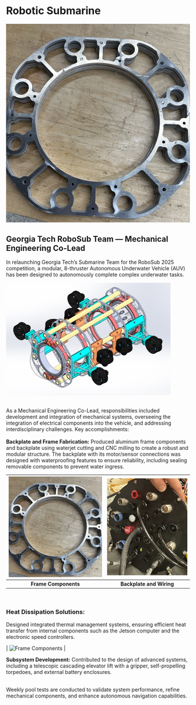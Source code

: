 # Robotic Submarine
![Frame Components](https://raw.githubusercontent.com/zgreenberg02/RoboticSubmarine/master/Images/FrameComponents.jpg)
<br />
## Georgia Tech RoboSub Team — Mechanical Engineering Co-Lead
In relaunching Georgia Tech’s Submarine Team for the RoboSub 2025 competition, a modular, 8-thruster Autonomous Underwater Vehicle (AUV) has been designed to autonomously complete complex underwater tasks. <br />

![SubmarineFrame](https://raw.githubusercontent.com/zgreenberg02/RoboticSubmarine/master/Images/SubmarineFrame.jpg)
<br /><br />

As a Mechanical Engineering Co-Lead, responsibilities included development and integration of mechanical systems, overseeing the integration of electrical components into the vehicle, and addressing interdisciplinary challenges. Key accomplishments: <br /><br />
**Backplate and Frame Fabrication:** Produced aluminum frame components and backplate using waterjet cutting and CNC milling to create a robust and modular structure. The backplate with its motor/sensor connections was designed with waterproofing features to ensure reliability, including sealing removable components to prevent water ingress. <br />

| ![Frame Components](https://raw.githubusercontent.com/zgreenberg02/RoboticSubmarine/master/Images/FrameComponents.jpg) | ![Backplate and Wiring](https://raw.githubusercontent.com/zgreenberg02/RoboticSubmarine/master/Images/BackplateAndWiring.jpg) |
|:------------------------------------------------------------------------------------------------:|:------------------------------------------------------------------------------------------------:|
| **Frame Components** | **Backplate and Wiring** |

<br />

### Heat Dissipation Solutions:
Designed integrated thermal management systems, ensuring efficient heat transfer from internal components such as the Jetson computer and the electronic speed controllers.<br />

| ![Frame Components](https://github.com/zgreenberg02/RoboticSubmarine/master/Images/ESCMount.jpg) |


**Subsystem Development:** Contributed to the design of advanced systems, including a telescopic cascading elevator lift with a gripper, self-propelling torpedoes, and external battery enclosures.<br /><br />

Weekly pool tests are conducted to validate system performance, refine mechanical components, and enhance autonomous navigation capabilities.





